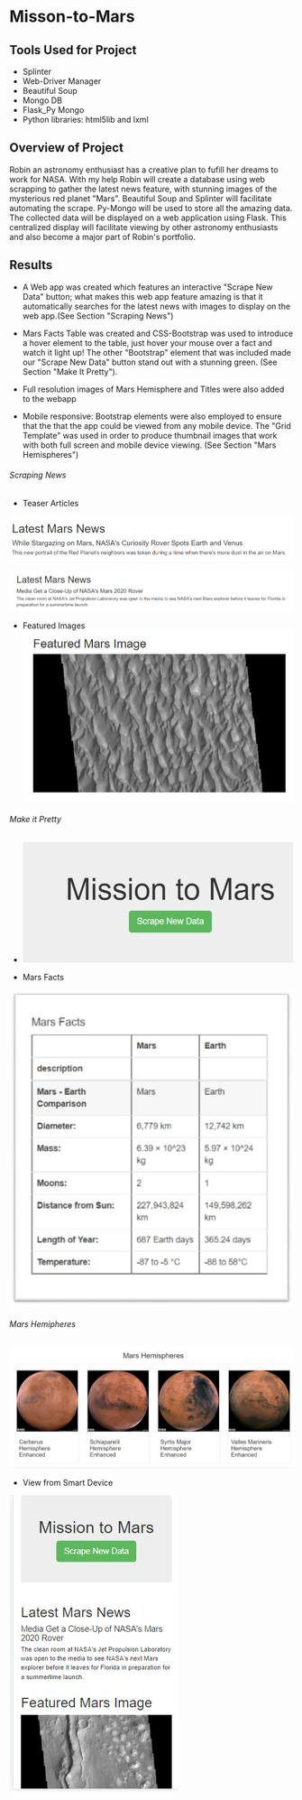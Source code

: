 # Misson-to-Mars

## Tools Used for Project
* Splinter
* Web-Driver Manager
* Beautiful Soup
* Mongo DB
* Flask_Py Mongo
* Python libraries: html5lib and lxml

## Overview of Project
Robin an astronomy enthusiast has a creative plan to fufill her dreams to work for NASA.  With my help Robin will create a database using web scrapping to gather the latest news feature, with stunning images of the mysterious red planet "Mars". Beautiful Soup and Splinter will facilitate automating the scrape. Py-Mongo will be used to store all the amazing data. The collected  data will be displayed  on a web application using Flask.  This centralized display will facilitate viewing by other astronomy enthusiasts and also become a major part of Robin's portfolio.

## Results
* A Web app was created which features an interactive "Scrape New Data" button; what makes this web app feature amazing is that it automatically searches for the latest news with images to display on the web app.(See Section "Scraping News")

* Mars Facts Table was created and CSS-Bootstrap was used to introduce a hover element to the table, just hover your mouse over a fact and watch it light up! The other "Bootstrap" element that was included made our "Scrape New Data" button stand out with a stunning green.   (See Section "Make It Pretty").
 
* Full resolution images of Mars Hemisphere and Titles were also added to the webapp 

* Mobile responsive: Bootstrap elements were also employed to ensure that the that the app could be viewed from any mobile device. The "Grid Template" was used in order to produce thumbnail images that work with both full screen and mobile device viewing. (See Section "Mars Hemispheres")

###### Scraping News

* Teaser Articles

![Examples_of_Latest_News](https://github.com/wallaceportia/Misson-to-Mars/blob/main/Resources/Latest_News_Stargazing.PNG)

![Mars_Media_Close-ups](https://github.com/wallaceportia/Misson-to-Mars/blob/main/Resources/Latest_News_Media_Close_Up.PNG)

* Featured Images
![Featured_Mars_Image](https://github.com/wallaceportia/Misson-to-Mars/blob/main/Resources/Featured_Images.PNG)

###### Make it Pretty

* ![Scraping_Data_Button](https://github.com/wallaceportia/Misson-to-Mars/blob/main/Resources/WebScraping_Button.PNG)

* Mars Facts

![Mars_Facts_Hover_Table](https://github.com/wallaceportia/Misson-to-Mars/blob/main/Resources/Mars_Facts_Table.png)

###### Mars Hemipheres

![Mars_Hemispheres](https://github.com/wallaceportia/Misson-to-Mars/blob/main/Resources/Mars_Hemispheres.PNG)

* View from Smart Device

![Mars_Smart_View](https://github.com/wallaceportia/Misson-to-Mars/blob/main/Resources/Responsive_Smartphone.PNG)

